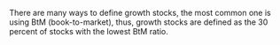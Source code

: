 There are many ways to define growth stocks, the most common one is using BtM (book-to-market), thus, growth stocks are defined as the 30 percent of stocks with the lowest BtM ratio.